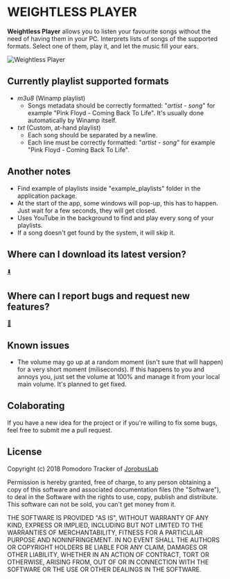 # WEIGHTLESS PLAYER

**Weightless Player** allows you to listen your favourite songs without the need of having them in your PC. Interprets lists of songs of the supported formats. Select one of them, play it, and let the music fill your ears.

![Weightless Player](http://jorobuslab.net/data/weightless_player.png)

## Currently playlist supported formats

* _m3u8_ (Winamp playlist)
  * Songs metadata should be correctly formatted: "$artist$ - $song$" for example "Pink Floyd - Coming Back To Life". It's usually done automatically by Winamp itself.
* _txt_ (Custom, at-hand playlist)
  * Each song should be separated by a newline.
  * Each line must be correctly formatted: "$artist$ - $song$" for example "Pink Floyd - Coming Back To Life".

## Another notes

* Find example of playlists inside "example_playlists" folder in the application package.
* At the start of the app, some windows will pop-up, this has to happen. Just wait for a few seconds, they will get closed.
* Uses YouTube in the background to find and play every song of your playlists.
* If a song doesn't get found by the system, it will skip it.

## Where can I download its latest version?

[:arrow_down:](https://mega.nz/#!exkHELBR!QcyLEBdrEhI1whWM1SIk7rnJlezyLAFU-b8w6mCrWeY) 

## Where can I report bugs and request new features?  
   
[:bug:](https://github.com/IgorJorobus/weightless_player/issues) 

## Known issues

* The volume may go up at a random moment (isn't sure that will happen) for a very short moment (miliseconds). If this happens to you and annoys you, just set the volume at 100% and manage it from your local main volume. It's planned to get fixed.

## Colaborating
  
If you have a new idea for the project or if you're willing to fix some bugs, feel free to submit me a pull request.

## License

Copyright (c) 2018 Pomodoro Tracker of [JorobusLab](http://jorobuslab.net)

Permission is hereby granted, free of charge, to any person obtaining a copy of this software and associated documentation files (the "Software"), to deal in the Software with the rights to use, copy, publish and distribute. This software can not be sold, you can't get money from it.

THE SOFTWARE IS PROVIDED "AS IS", WITHOUT WARRANTY OF ANY KIND, EXPRESS OR IMPLIED, INCLUDING BUT NOT LIMITED TO THE WARRANTIES OF MERCHANTABILITY, FITNESS FOR A PARTICULAR PURPOSE AND NONINFRINGEMENT. IN NO EVENT SHALL THE AUTHORS OR COPYRIGHT HOLDERS BE LIABLE FOR ANY CLAIM, DAMAGES OR OTHER LIABILITY, WHETHER IN AN ACTION OF CONTRACT, TORT OR OTHERWISE, ARISING FROM, OUT OF OR IN CONNECTION WITH THE SOFTWARE OR THE USE OR OTHER DEALINGS IN THE SOFTWARE.